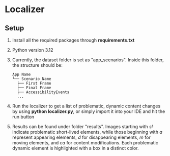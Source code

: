 # Localizer
## Setup
1. Install all the required packages through **requirements.txt**
2. Python version 3.12
3. Currently, the dataset folder is set as "app_scenarios". Inside this folder, the structure should be:

   ```
   App Name
   └── Scenario Name
     ├── First Frame
     ├── Final Frame 
     ├── AccessibilityEvents
     ...
   ```
4. Run the localizer to get a list of problematic, dynamic content changes by using **python localizer.py**, or simply import it into your IDE and hit the run button
5. Results can be found under folder "results". Images starting with *sl* indicate problematic short-lived elements, while those beginning with *a* represent appearing elements, *d* for disappearing elements, *m* for moving elements, and *ca* for content modifications. Each problematic dynamic element is highlighted with a box in a distinct color.

